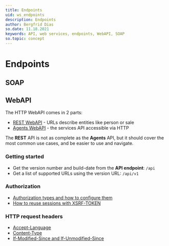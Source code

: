 ```yaml
---
title: Endpoints
uid: ws_endpoints
description: Endpoints
author: Bergfrid Dias
so.date: 11.18.2021
keywords: API, web services, endpoints, WebAPI, SOAP
so.topic: concept
---
```


# Endpoints

## SOAP

## WebAPI

The HTTP WebAPI comes in 2 parts:

* [REST WebAPI][1] - URLs describe entities like person or sale
* [Agents WebAPI][2] - the services API accessible via HTTP

The **REST** API is not as complete as the **Agents** API, but it should cover the most common use cases, and be easier to use and navigate.

### Getting started

* Get the version number and build-date from the **API endpoint**: `/api`
* Get a list of supported URLs using the version URL: `/api/v1`

### Authorization

* [Authorization types and how to configure them][3]
* [How to reuse sessions with XSRF-TOKEN][4]

### HTTP request headers

* [Accept-Language][5]
* [Content-Type][6]
* [If-Modified-Since and If-Unmodified-Since][7]

<!-- Referenced links -->
[1]: rest-webapi/index.md
[2]: agents-webapi/index.md
[3]: ../../../authentication/onsite/webapi/index.md
[4]: ../../../authentication/onsite/webapi/reuse-session.md
[5]: http-headers.md#accept-language
[6]: http-headers.md#content-type
[7]: http-headers.md#modified-unmodified
